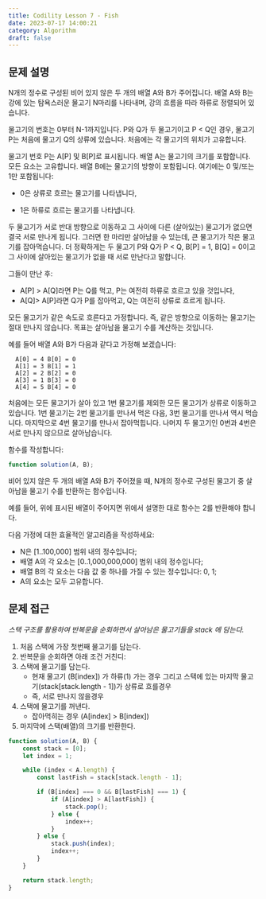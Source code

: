 ```yaml
---
title: Codility Lesson 7 - Fish
date: 2023-07-17 14:00:21
category: Algorithm
draft: false
---
```


## 문제 설명

N개의 정수로 구성된 비어 있지 않은 두 개의 배열 A와 B가 주어집니다. 배열 A와 B는 강에 있는 탐욕스러운 물고기 N마리를 나타내며, 강의 흐름을 따라 하류로 정렬되어 있습니다.  

물고기의 번호는 0부터 N-1까지입니다. P와 Q가 두 물고기이고 P < Q인 경우, 물고기 P는 처음에 물고기 Q의 상류에 있습니다. 처음에는 각 물고기의 위치가 고유합니다.  

물고기 번호 P는 A[P] 및 B[P]로 표시됩니다. 배열 A는 물고기의 크기를 포함합니다. 모든 요소는 고유합니다. 배열 B에는 물고기의 방향이 포함됩니다. 여기에는 0 및/또는 1만 포함됩니다:

- 0은 상류로 흐르는 물고기를 나타냅니다,

- 1은 하류로 흐르는 물고기를 나타냅니다.  

두 물고기가 서로 반대 방향으로 이동하고 그 사이에 다른 (살아있는) 물고기가 없으면 결국 서로 만나게 됩니다. 그러면 한 마리만 살아남을 수 있는데, 큰 물고기가 작은 물고기를 잡아먹습니다. 더 정확하게는 두 물고기 P와 Q가 P < Q, B[P] = 1, B[Q] = 0이고 그 사이에 살아있는 물고기가 없을 때 서로 만난다고 말합니다.   

그들이 만난 후:

- A[P] > A[Q]라면 P는 Q를 먹고, P는 여전히 하류로 흐르고 있을 것입니다,
- A[Q]> A[P]라면 Q가 P를 잡아먹고, Q는 여전히 상류로 흐르게 됩니다.

모든 물고기가 같은 속도로 흐른다고 가정합니다. 즉, 같은 방향으로 이동하는 물고기는 절대 만나지 않습니다. 목표는 살아남을 물고기 수를 계산하는 것입니다.

예를 들어 배열 A와 B가 다음과 같다고 가정해 보겠습니다:

```
  A[0] = 4 B[0] = 0
  A[1] = 3 B[1] = 1
  A[2] = 2 B[2] = 0
  A[3] = 1 B[3] = 0
  A[4] = 5 B[4] = 0
```

처음에는 모든 물고기가 살아 있고 1번 물고기를 제외한 모든 물고기가 상류로 이동하고 있습니다. 1번 물고기는 2번 물고기를 만나서 먹은 다음, 3번 물고기를 만나서 역시 먹습니다. 마지막으로 4번 물고기를 만나서 잡아먹힙니다. 나머지 두 물고기인 0번과 4번은 서로 만나지 않으므로 살아남습니다.

함수를 작성합니다:

```javascript
function solution(A, B);
```

비어 있지 않은 두 개의 배열 A와 B가 주어졌을 때, N개의 정수로 구성된 물고기 중 살아남을 물고기 수를 반환하는 함수입니다.

예를 들어, 위에 표시된 배열이 주어지면 위에서 설명한 대로 함수는 2를 반환해야 합니다.

다음 가정에 대한 효율적인 알고리즘을 작성하세요:

- N은 [1..100,000] 범위 내의 정수입니다;
- 배열 A의 각 요소는 [0..1,000,000,000] 범위 내의 정수입니다;
- 배열 B의 각 요소는 다음 값 중 하나를 가질 수 있는 정수입니다: 0, 1;
- A의 요소는 모두 고유합니다.

## 문제 접근

*스택 구조를 활용하여 반복문을 순회하면서 살아남은 물고기들을 stack 에 담는다.*

1. 처음 스택에 가장 첫번째 물고기를 담는다.
2. 반복문을 순회하면 아래 조건 거친디:
3. 스택에 물고기를 담는다.
   - 현재 물고기 (B[index]) 가 하류(1) 가는 경우 그리고 스택에 있는 마지막 물고기(stack[stack.length - 1])가 상류로 흐를경우 
   - 즉, 서로 만나지 않을경우
4. 스택에 물고기를 꺼낸다.
   - 잡아먹히는 경우 (A[index] > B[index])
5. 마지막에 스택(배열)의 크기를 반환한다.

```javascript
function solution(A, B) {
    const stack = [0];
    let index = 1;

    while (index < A.length) {
        const lastFish = stack[stack.length - 1];

        if (B[index] === 0 && B[lastFish] === 1) {
            if (A[index] > A[lastFish]) {
                stack.pop();
            } else {
                index++;
            }
        } else {
            stack.push(index);
            index++;
        }
    }

    return stack.length;
}
```
